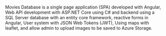 Movies Database is a single page application (SPA) developed with Angular, Web API development with ASP.NET Core using C# and backend using a SQL Server database with an entity core framework, reactive forms in Angular, User system with JSON Web Tokens (JWT), Using maps with leaflet, and allow admin to upload images to be saved to Azure Storage.
